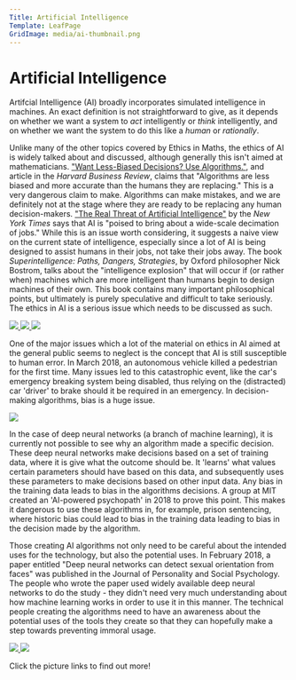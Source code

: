 ```yaml
---
Title: Artificial Intelligence
Template: LeafPage
GridImage: media/ai-thumbnail.png
---
```




# Artificial Intelligence




Artifcial Intelligence (AI) broadly incorporates simulated intelligence in machines. An
exact definition is not straightforward to give, as it depends on whether we want a system to *act* 
intelligently or *think* intelligently, and on whether we want the system to do this like a *human* or
 *rationally*.

Unlike many of the other topics covered by Ethics in Maths, the ethics of AI is widely talked about and discussed, although generally this isn't aimed at mathematicians. ["Want Less-Biased Decisions? Use Algorithms."](https://hbr.org/2018/07/want-less-biased-decisions-use-algorithms), and article in the *Harvard Business Review*, claims that "Algorithms are less biased and more accurate than the humans
they are replacing." This is a very dangerous claim to make. Algorithms can make mistakes, and we are definitely not at the stage where they are ready to be replacing any human decision-makers.  ["The Real Threat of Artificial Intelligence"](https://www.nytimes.com/2017/06/24/opinion/sunday/artificial-intelligence-economic-inequality.html) by the *New York Times*
 says that AI is "poised to bring about a wide-scale decimation of jobs." While this is an issue worth considering, it suggests a naive view on the current state of intelligence, especially since a lot of AI is being designed to assist humans in their jobs, not take their jobs away. The book *Superintelligence: Paths, Dangers, Strategies*, by Oxford philosopher Nick Bostrom, talks about the "intelligence explosion" that will occur if (or rather when) machines which are more intelligent than humans begin to design machines of their own. This book contains many important philosophical points, but ultimately is purely speculative and difficult to take seriously. The ethics in AI is a serious issue which needs to be discussed as such.

 
 <div id=grid>
 
 <a href="https://cueimps.soc.srcf.net/course/course/AI/HBRarticle">
 <img src="http://cueimps.soc.srcf.net/course/media/Lara/HBRimage.png"/>
 </a>
 
  <a href="https://cueimps.soc.srcf.net/course/course/AI/NYtimesReview">
 <img src="http://cueimps.soc.srcf.net/course/media/Lara/NYTimageSmall.jpg"/>
 </a>
 
  <a href="https://cueimps.soc.srcf.net/course/course/AI/superintelligence">
 <img src="http://cueimps.soc.srcf.net/course/media/Lara/BostromImageSmall.jpg"/>
 </a>
 
 </div>
 
 
 
 

One of the major issues which a lot of the material on ethics in AI aimed at the general public seems to neglect is the concept that AI is still susceptible to human error. In March 2018, an autonomous vehicle killed a pedestrian for the first time. Many issues led to this catastrophic event, like the car's emergency breaking system being disabled, thus relying on the (distracted) car 'driver' to brake should it be required in an emergency. In decision-making algorithms, bias is a huge issue. 

[![](http://cueimps.soc.srcf.net/course/media/Lara/UBERimageSmall.png)](https://cueimps.soc.srcf.net/course/course/AI/autocars)

In the case of deep neural networks (a branch of machine learning), it is currently not possible to see why an algorithm made a specific decision. These deep neural networks make decisions based on a set of training data, where it is give what the outcome should be. It 'learns' what values certain parameters should have based on this data, and subsequently uses these parameters to make decisions based on other input data. Any bias in the training data leads to bias in the algorithms decisions. A group at MIT created an 'AI-powered psychopath' in 2018 to prove this point. This makes it dangerous to use these algorithms in, for example, prison sentencing, where historic bias could lead to bias in the training data leading to bias in the decision made by the algorithm.

Those creating AI algorithms not only need to be careful about the intended uses for the technology, but also the potential uses. In February 2018, a paper entitled "Deep neural networks can detect sexual orientation from faces" was published in the Journal of Personality and Social Psychology. The people who wrote the paper used widely available deep neural networks to do the study - they didn't need very much understanding about how machine learning works in order to use it in this manner. The technical people creating the algorithms need to have an awareness about the potential uses of the tools they create so that they can hopefully make a step towards preventing immoral usage. 


 <div id=grid>
 
 <a href="https://cueimps.soc.srcf.net/course/course/AI/Bias">
 <img src="http://cueimps.soc.srcf.net/course/media/Lara/BiasImage.png"/>
 </a>
 
  <a href="https://cueimps.soc.srcf.net/course/course/AI/kosinski">
 <img src="http://cueimps.soc.srcf.net/course/media/Lara/kosinskiImage.jpg"/>
 </a>
 

 </div>


Click the picture links to find out more!


